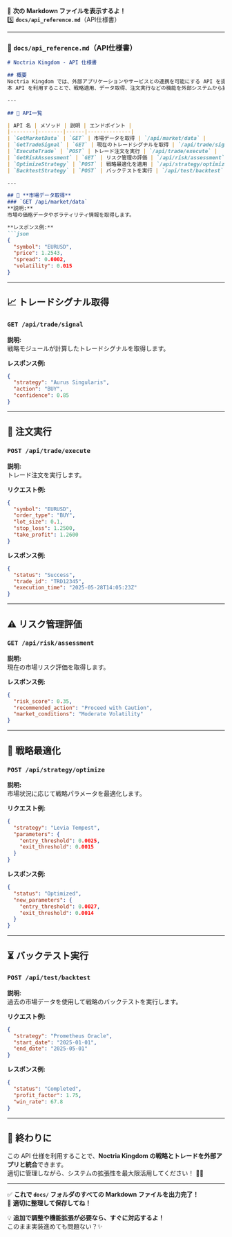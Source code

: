 📌 **次の Markdown ファイルを表示するよ！**  
5️⃣ **`docs/api_reference.md`**（API仕様書）  

---

### **📌 `docs/api_reference.md`**（API仕様書）
```markdown
# Noctria Kingdom - API 仕様書

## 概要
Noctria Kingdom では、外部アプリケーションやサービスとの連携を可能にする API を提供します。  
本 API を利用することで、戦略適用、データ取得、注文実行などの機能を外部システムから操作できます。

---

## 📂 API一覧

| API 名 | メソッド | 説明 | エンドポイント |
|--------|--------|------|--------------|
| `GetMarketData` | `GET` | 市場データを取得 | `/api/market/data` |
| `GetTradeSignal` | `GET` | 現在のトレードシグナルを取得 | `/api/trade/signal` |
| `ExecuteTrade` | `POST` | トレード注文を実行 | `/api/trade/execute` |
| `GetRiskAssessment` | `GET` | リスク管理の評価 | `/api/risk/assessment` |
| `OptimizeStrategy` | `POST` | 戦略最適化を適用 | `/api/strategy/optimize` |
| `BacktestStrategy` | `POST` | バックテストを実行 | `/api/test/backtest` |

---

## 🏦 **市場データ取得**
### `GET /api/market/data`
**説明:**  
市場の価格データやボラティリティ情報を取得します。

**レスポンス例:**
```json
{
  "symbol": "EURUSD",
  "price": 1.2543,
  "spread": 0.0002,
  "volatility": 0.015
}
```

---

## 📈 **トレードシグナル取得**
### `GET /api/trade/signal`
**説明:**  
戦略モジュールが計算したトレードシグナルを取得します。

**レスポンス例:**
```json
{
  "strategy": "Aurus Singularis",
  "action": "BUY",
  "confidence": 0.85
}
```

---

## 🚀 **注文実行**
### `POST /api/trade/execute`
**説明:**  
トレード注文を実行します。

**リクエスト例:**
```json
{
  "symbol": "EURUSD",
  "order_type": "BUY",
  "lot_size": 0.1,
  "stop_loss": 1.2500,
  "take_profit": 1.2600
}
```

**レスポンス例:**
```json
{
  "status": "Success",
  "trade_id": "TRD12345",
  "execution_time": "2025-05-28T14:05:23Z"
}
```

---

## ⚠️ **リスク管理評価**
### `GET /api/risk/assessment`
**説明:**  
現在の市場リスク評価を取得します。

**レスポンス例:**
```json
{
  "risk_score": 0.35,
  "recommended_action": "Proceed with Caution",
  "market_conditions": "Moderate Volatility"
}
```

---

## 🎯 **戦略最適化**
### `POST /api/strategy/optimize`
**説明:**  
市場状況に応じて戦略パラメータを最適化します。

**リクエスト例:**
```json
{
  "strategy": "Levia Tempest",
  "parameters": {
    "entry_threshold": 0.0025,
    "exit_threshold": 0.0015
  }
}
```

**レスポンス例:**
```json
{
  "status": "Optimized",
  "new_parameters": {
    "entry_threshold": 0.0027,
    "exit_threshold": 0.0014
  }
}
```

---

## ⏳ **バックテスト実行**
### `POST /api/test/backtest`
**説明:**  
過去の市場データを使用して戦略のバックテストを実行します。

**リクエスト例:**
```json
{
  "strategy": "Prometheus Oracle",
  "start_date": "2025-01-01",
  "end_date": "2025-05-01"
}
```

**レスポンス例:**
```json
{
  "status": "Completed",
  "profit_factor": 1.75,
  "win_rate": 67.8
}
```

---

## 📌 終わりに
この API 仕様を利用することで、**Noctria Kingdom の戦略とトレードを外部アプリと統合**できます。  
適切に管理しながら、システムの拡張性を最大限活用してください！ 🚀✨

---

✅ **これで `docs/` フォルダのすべての Markdown ファイルを出力完了！**  
📂 **適切に整理して保存してね！**  

💡 **追加で調整や機能拡張が必要なら、すぐに対応するよ！**  
このまま実装進めても問題ない？✨
